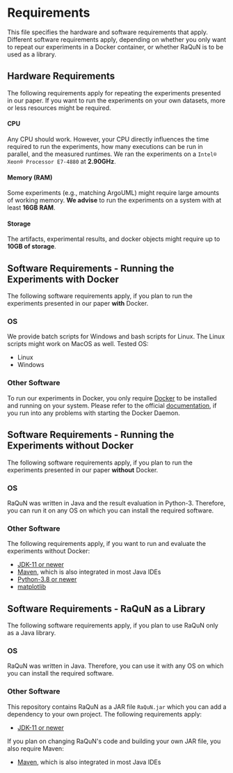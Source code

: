 # Requirements
This file specifies the hardware and software requirements that apply. Different software requirements apply, depending on 
whether you only want to repeat our experiments in a Docker container, or whether RaQuN is to be used as a library.



## Hardware Requirements
The following requirements apply for repeating the experiments presented in our paper. If you want to run the experiments
on your own datasets, more or less resources might be required.

#### CPU
Any CPU should work. However, your CPU directly influences the time required to run the experiments, how many executions can
be run in parallel, and the measured runtimes. We ran the experiments on a `Intel® Xeon® Processor E7-4880` at __2.90GHz__.

#### Memory (RAM)
Some experiments (e.g., matching ArgoUML) might require large amounts of working memory. __We advise__ to run the experiments
on a system with at least __16GB RAM__.

#### Storage
The artifacts, experimental results, and docker objects might require up to __10GB of storage__.



## Software Requirements - Running the Experiments with Docker
The following software requirements apply, if you plan to run the experiments presented in our paper __with__ Docker.

### OS
We provide batch scripts for Windows and bash scripts for Linux. The Linux scripts might work on MacOS as well. Tested OS:
- Linux
- Windows

### Other Software
To run our experiments in Docker, you only require [Docker](https://docs.docker.com/get-docker/) to be installed and 
running on your system.
Please refer to the official [documentation](https://docs.docker.com/config/daemon/), if you run into any problems with 
starting the Docker Daemon.



## Software Requirements - Running the Experiments without Docker
The following software requirements apply, if you plan to run the experiments presented in our paper __without__ Docker.

### OS
RaQuN was written in Java and the result evaluation in Python-3. Therefore, you can run it on any OS on which you can 
install the required software.

### Other Software
The following requirements apply, if you want to run and evaluate the experiments without Docker:
- [JDK-11 or newer](https://www.oracle.com/java/technologies/javase-downloads.html)
- [Maven](https://maven.apache.org/download.cgi), which is also integrated in most Java IDEs
- [Python-3.8 or newer](https://www.python.org/downloads/)
- [matplotlib](https://matplotlib.org/stable/users/installing.html)


## Software Requirements - RaQuN as a Library
The following software requirements apply, if you plan to use RaQuN only as a Java library.

### OS
RaQuN was written in Java. Therefore, you can use it with any OS on which you can install the required software.

### Other Software
This repository contains RaQuN as a JAR file `RaQuN.jar` which you can add a dependency to your own project. The following
requirements apply:
- [JDK-11 or newer](https://www.oracle.com/java/technologies/javase-downloads.html)

If you plan on changing RaQuN's code and building your own JAR file, you also require Maven:
- [Maven](https://maven.apache.org/download.cgi), which is also integrated in most Java IDEs 

